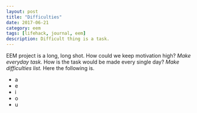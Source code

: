 ```yaml
---
layout: post
title: "Difficulties"
date: 2017-06-21
category: eem
tags: [lifehack, journal, eem]
description: Difficult thing is a task.
---
```


EEM project is a long, long shot. How could we keep motivation high? *Make everyday task.* How is the task would be made every single day?  *Make difficulties list.* Here the following is.


- a
- e
- i
- o
- u
